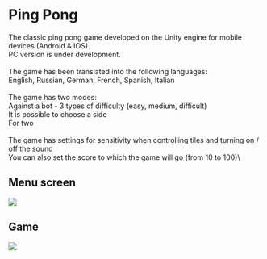 # Ping Pong
The classic ping pong game developed on the Unity engine for mobile devices (Android & IOS).\
PC version is under development.\
\
The game has been translated into the following languages:\
English, Russian, German, French, Spanish, Italian\
\
The game has two modes:\
Against a bot - 3 types of difficulty (easy, medium, difficult)\
It is possible to choose a side\
For two\
\
The game has settings for sensitivity when controlling tiles and turning on / off the sound\
You can also set the score to which the game will go (from 10 to 100)\
## Menu screen
<img src="https://i.ibb.co/xmcr6qf/photo-2022-05-31-16-20-20.jpg">

## Game
<img src="https://i.ibb.co/CHTwNrD/photo-2022-05-31-16-29-46.jpg">
